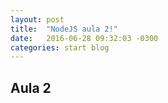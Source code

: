 ```yaml
---
layout: post
title:  "NodeJS aula 2!"
date:   2016-06-28 09:32:03 -0300
categories: start blog
---
```


## Aula 2